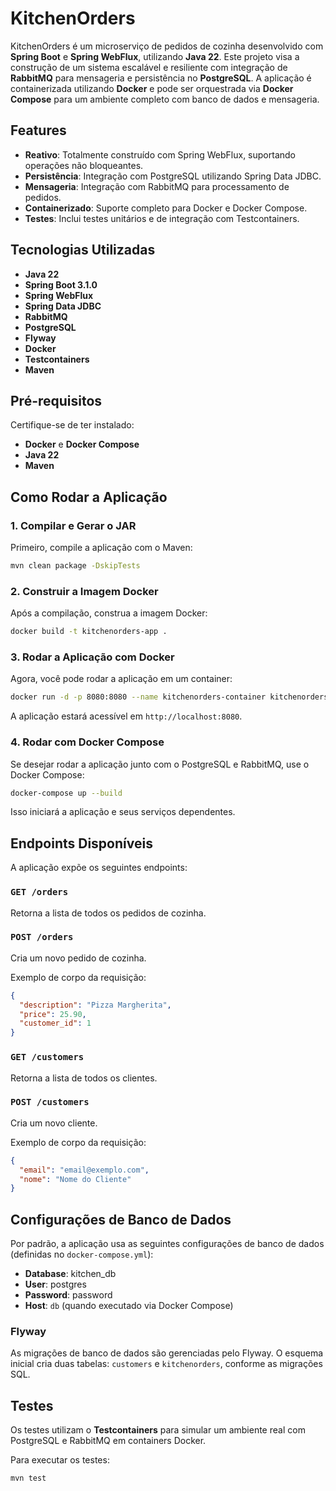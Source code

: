 
# KitchenOrders

KitchenOrders é um microserviço de pedidos de cozinha desenvolvido com **Spring Boot** e **Spring WebFlux**, utilizando **Java 22**. Este projeto visa a construção de um sistema escalável e resiliente com integração de **RabbitMQ** para mensageria e persistência no **PostgreSQL**. A aplicação é containerizada utilizando **Docker** e pode ser orquestrada via **Docker Compose** para um ambiente completo com banco de dados e mensageria.

## Features

- **Reativo**: Totalmente construído com Spring WebFlux, suportando operações não bloqueantes.
- **Persistência**: Integração com PostgreSQL utilizando Spring Data JDBC.
- **Mensageria**: Integração com RabbitMQ para processamento de pedidos.
- **Containerizado**: Suporte completo para Docker e Docker Compose.
- **Testes**: Inclui testes unitários e de integração com Testcontainers.

## Tecnologias Utilizadas

- **Java 22**
- **Spring Boot 3.1.0**
- **Spring WebFlux**
- **Spring Data JDBC**
- **RabbitMQ**
- **PostgreSQL**
- **Flyway**
- **Docker**
- **Testcontainers**
- **Maven**

## Pré-requisitos

Certifique-se de ter instalado:

- **Docker** e **Docker Compose**
- **Java 22**
- **Maven**

## Como Rodar a Aplicação

### 1. Compilar e Gerar o JAR

Primeiro, compile a aplicação com o Maven:

```bash
mvn clean package -DskipTests
```

### 2. Construir a Imagem Docker

Após a compilação, construa a imagem Docker:

```bash
docker build -t kitchenorders-app .
```

### 3. Rodar a Aplicação com Docker

Agora, você pode rodar a aplicação em um container:

```bash
docker run -d -p 8080:8080 --name kitchenorders-container kitchenorders-app
```

A aplicação estará acessível em `http://localhost:8080`.

### 4. Rodar com Docker Compose

Se desejar rodar a aplicação junto com o PostgreSQL e RabbitMQ, use o Docker Compose:

```bash
docker-compose up --build
```

Isso iniciará a aplicação e seus serviços dependentes.

## Endpoints Disponíveis

A aplicação expõe os seguintes endpoints:

### `GET /orders`
Retorna a lista de todos os pedidos de cozinha.

### `POST /orders`
Cria um novo pedido de cozinha.

Exemplo de corpo da requisição:
```json
{
  "description": "Pizza Margherita",
  "price": 25.90,
  "customer_id": 1
}
```

### `GET /customers`
Retorna a lista de todos os clientes.

### `POST /customers`
Cria um novo cliente.

Exemplo de corpo da requisição:
```json
{
  "email": "email@exemplo.com",
  "nome": "Nome do Cliente"
}
```

## Configurações de Banco de Dados

Por padrão, a aplicação usa as seguintes configurações de banco de dados (definidas no `docker-compose.yml`):

- **Database**: kitchen_db
- **User**: postgres
- **Password**: password
- **Host**: `db` (quando executado via Docker Compose)

### Flyway

As migrações de banco de dados são gerenciadas pelo Flyway. O esquema inicial cria duas tabelas: `customers` e `kitchenorders`, conforme as migrações SQL.

## Testes

Os testes utilizam o **Testcontainers** para simular um ambiente real com PostgreSQL e RabbitMQ em containers Docker.

Para executar os testes:

```bash
mvn test
```


